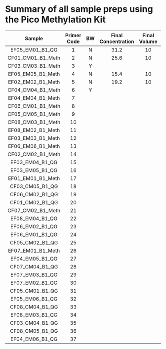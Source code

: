 # Summary of all sample preps using the Pico Methylation Kit



| Sample | Primer Code | BW | Final Concentration | Final Volume | Tapestation Link | Notebook | 
|:------:|:-----------:|:--:|:-------------------:|:------------:|:----------------:|:--------:|
| EF05_EM01_B1_QG	 | 1 | N | 31.2 | 10 | [Sample 1](https://github.com/epigeneticstoocean/2018OAExp_larvae/blob/master/labwork/sequencing%20reports/2020-11-19_L18_R1_2samples.pdf) | [Link](https://github.com/epigeneticstoocean/2018OAExp_larvae/blob/master/notebook/20201117_L18LibraryPrep_S1_2samples.md) |
| CF01_CM01_B1_Meth	| 2 | N | 25.6 | 10 | [Sample 2](https://github.com/epigeneticstoocean/2018OAExp_larvae/blob/master/labwork/sequencing%20reports/2020-11-19_L18_R1_2samples.pdf) | [Link](https://github.com/epigeneticstoocean/2018OAExp_larvae/blob/master/notebook/20201117_L18LibraryPrep_S1_2samples.md) |
| CF03_CM03_B1_Meth	| 3 | Y |  
| EF05_EM05_B1_Meth	| 4 | N | 15.4 | 10 | [Sample 1](https://github.com/epigeneticstoocean/2018OAExp_larvae/blob/master/labwork/2020-12-16-01_L18_LibPrep_OffspringSamples.pdf) | [Link](https://github.com/epigeneticstoocean/2018OAExp_larvae/blob/master/notebook/20201120_BSConversion.md)
| EF02_EM02_B1_Meth	| 5 | N | 19.2 | 10 | [Sample 2](https://github.com/epigeneticstoocean/2018OAExp_larvae/blob/master/labwork/2020-12-16-01_L18_LibPrep_OffspringSamples.pdf) | [Link](https://github.com/epigeneticstoocean/2018OAExp_larvae/blob/master/notebook/20201120_BSConversion.md)
| CF04_CM04_B1_Meth	| 6 | Y |
| EF04_EM04_B1_Meth	| 7
| CF06_CM01_B1_Meth	| 8
| CF05_CM05_B1_Meth	| 9
| CF08_CM03_B1_Meth	| 10
| EF08_EM02_B1_Meth	| 11
| EF03_EM03_B1_Meth	| 12
| EF06_EM06_B1_Meth	| 13
| CF02_CM02_B1_Meth	| 14
| EF03_EM04_B1_QG	| 15
| EF03_EM05_B1_QG	| 16
| EF01_EM01_B1_Meth	| 17
| CF03_CM05_B1_QG	| 18
| CF06_CM02_B1_QG	| 19
| CF01_CM02_B1_QG	| 20
| CF07_CM02_B1_Meth	| 21
| EF08_EM04_B1_QG	| 22
| EF06_EM02_B1_QG	| 23
| EF06_EM01_B1_QG	| 24
| CF05_CM02_B1_QG	| 25
| EF07_EM01_B1_Meth	| 26
| EF04_EM05_B1_QG	| 27
| CF07_CM04_B1_QG	| 28
| EF07_EM03_B1_QG	| 29
| EF07_EM02_B1_QG	| 30
| CF05_CM01_B1_QG	| 31
| EF05_EM06_B1_QG	| 32
| CF08_CM04_B1_QG	| 33
| EF08_EM03_B1_QG	| 34
| CF03_CM04_B1_QG	| 35
| CF08_CM05_B1_QG	| 36
| EF04_EM06_B1_QG	| 37

